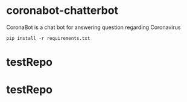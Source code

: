 # coronabot-chatterbot
CoronaBot is a chat bot for answering question regarding Coronavirus


`pip install -r requirements.txt`
# testRepo
# testRepo
